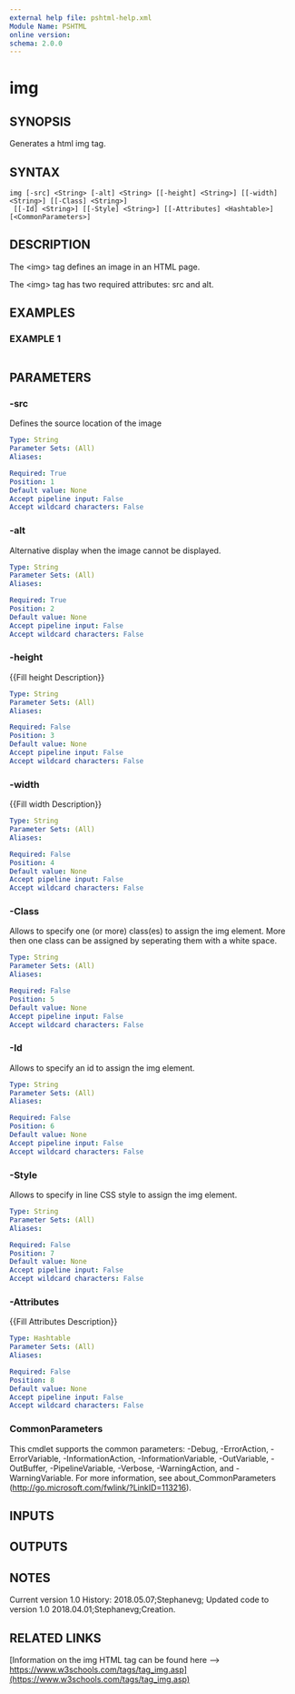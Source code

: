 ```yaml
---
external help file: pshtml-help.xml
Module Name: PSHTML
online version:
schema: 2.0.0
---
```


# img

## SYNOPSIS
Generates a html img tag.

## SYNTAX

```
img [-src] <String> [-alt] <String> [[-height] <String>] [[-width] <String>] [[-Class] <String>]
 [[-Id] <String>] [[-Style] <String>] [[-Attributes] <Hashtable>] [<CommonParameters>]
```

## DESCRIPTION
The \<img\> tag defines an image in an HTML page.

The \<img\> tag has two required attributes: src and alt.

## EXAMPLES

### EXAMPLE 1
```

```

## PARAMETERS

### -src
Defines the source location of the image

```yaml
Type: String
Parameter Sets: (All)
Aliases:

Required: True
Position: 1
Default value: None
Accept pipeline input: False
Accept wildcard characters: False
```

### -alt
Alternative display when the image cannot be displayed.

```yaml
Type: String
Parameter Sets: (All)
Aliases:

Required: True
Position: 2
Default value: None
Accept pipeline input: False
Accept wildcard characters: False
```

### -height
{{Fill height Description}}

```yaml
Type: String
Parameter Sets: (All)
Aliases:

Required: False
Position: 3
Default value: None
Accept pipeline input: False
Accept wildcard characters: False
```

### -width
{{Fill width Description}}

```yaml
Type: String
Parameter Sets: (All)
Aliases:

Required: False
Position: 4
Default value: None
Accept pipeline input: False
Accept wildcard characters: False
```

### -Class
Allows to specify one (or more) class(es) to assign the img element.
More then one class can be assigned by seperating them with a white space.

```yaml
Type: String
Parameter Sets: (All)
Aliases:

Required: False
Position: 5
Default value: None
Accept pipeline input: False
Accept wildcard characters: False
```

### -Id
Allows to specify an id to assign the img element.

```yaml
Type: String
Parameter Sets: (All)
Aliases:

Required: False
Position: 6
Default value: None
Accept pipeline input: False
Accept wildcard characters: False
```

### -Style
Allows to specify in line CSS style to assign the img element.

```yaml
Type: String
Parameter Sets: (All)
Aliases:

Required: False
Position: 7
Default value: None
Accept pipeline input: False
Accept wildcard characters: False
```

### -Attributes
{{Fill Attributes Description}}

```yaml
Type: Hashtable
Parameter Sets: (All)
Aliases:

Required: False
Position: 8
Default value: None
Accept pipeline input: False
Accept wildcard characters: False
```

### CommonParameters
This cmdlet supports the common parameters: -Debug, -ErrorAction, -ErrorVariable, -InformationAction, -InformationVariable, -OutVariable, -OutBuffer, -PipelineVariable, -Verbose, -WarningAction, and -WarningVariable.
For more information, see about_CommonParameters (http://go.microsoft.com/fwlink/?LinkID=113216).

## INPUTS

## OUTPUTS

## NOTES
Current version 1.0
History:
    2018.05.07;Stephanevg; Updated code to version 1.0
    2018.04.01;Stephanevg;Creation.

## RELATED LINKS

[Information on the img HTML tag can be found here --> https://www.w3schools.com/tags/tag_img.asp](https://www.w3schools.com/tags/tag_img.asp)